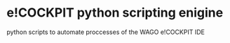 # e!COCKPIT python scripting enigine
python scripts to automate proccesses of the WAGO e!COCKPIT IDE 
